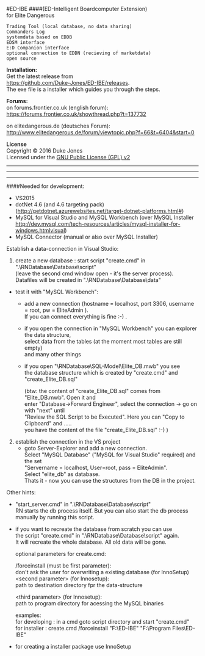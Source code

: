 #ED-IBE
####(ED-Intelligent Boardcomputer Extension)  
for Elite Dangerous 

    Trading Tool (local database, no data sharing)
    Commanders Log
    systemdata based on EDDB
    EDSM interface
    E:D Companion interface
    optional connection to EDDN (recieving of marketdata)
    open source

**Installation:**  
Get the latest release from  
	https://github.com/Duke-Jones/ED-IBE/releases.  
The exe file is a installer which guides you through the steps.  

**Forums:**  
on forums.frontier.co.uk (english forum):  
https://forums.frontier.co.uk/showthread.php?t=137732

on elitedangerous.de (deutsches Forum):  
http://www.elitedangerous.de/forum/viewtopic.php?f=66&t=6404&start=0

**License**  
Copyright © 2016 Duke Jones  
Licensed under the [GNU Public License (GPL) v2](https://github.com/Duke-Jones/ED-IBE/blob/master/license/ED-IBE%20license.txt)


*****************************************************************************************
*****************************************************************************************
*****************************************************************************************

####Needed for development:

- VS2015
- dotNet 4.6 (and 4.6 targeting pack) (http://getdotnet.azurewebsites.net/target-dotnet-platforms.html#)
- MySQL for Visual Studio and MySQL Workbench (over MySQL Installer http://dev.mysql.com/tech-resources/articles/mysql-installer-for-windows.htmlvisual)
- MySQL Connector (manual or also over MySQL Installer)

Establish a data-connection in Visual Studio:  
1) create a new database : start script "create.cmd" in ".\RNDatabase\Database\script\"  
	(leave the second cmd window open - it's the server process).  
   	Datafiles will be created in ".\RNDatabase\Database\data\"  

-  test it with "MySQL Workbench":

   * add a new connection (hostname = localhost, port 3306, username = root, pw = EliteAdmin ).  
     If you can connect everything is fine :-) .  

   * if you open the connection in "MySQL Workbench" you can explorer the data structure,  
     select data from the tables (at the moment most tables are still empty)   
	 and many other things  

   * if you open "\RNDatabase\SQL-Model\Elite_DB.mwb" you see  
     the database structure which is created by "create.cmd" and "create_Elite_DB.sql"    

	 (btw: the content of "create_Elite_DB.sql" comes from "Elite_DB.mwb". Open it and  
	 enter "Database->Forward Engineer", select the connection -> go on with "next" until   
	 "Review the SQL Script to be Executed". Here you can "Copy to Clipboard" and .....   
	 you have the content of the file "create_Elite_DB.sql" :-) )  
	 
2) establish the connection in the VS project  
   * goto Server-Explorer and add a new connection.  
     Select "MySQL Database" ("MySQL for Visual Studio" required) and the set   
	 "Servername = localhost, User=root, pass = EliteAdmin".  
	 Select "elite_db" as database.  
     Thats it - now you can use the structures from the DB in the project.  
        
		
Other hints: 		

*  "start_server.cmd" in ".\RNDatabase\Database\script\"  
   RN starts the db process itself. But you can also start the db process  
   manually by running this script. 

*  if you want to recreate the database from scratch you can use   
   the script "create.cmd" in ".\RNDatabase\Database\script\" again.  
   It will recreate the whole database. All old data will be gone.  

   optional parameters for create.cmd:

   /forceinstall (must be first parameter):  
       don't ask the user for overwriting a existing database (for InnoSetup)  
   &lt;second parameter&gt; (for Innosetup):   
       path to destination directory fpr the data-structure   

   &lt;third parameter&gt; (for Innosetup):   
       path to program directory for acessing the MySQL binaries  
   
   examples:  
     for developing : in a cmd goto script directory and start "create.cmd"  
	 for installer  : create.cmd /forceinstall "F:\ED-IBE" "F:\Program Files\ED-IBE"  
   

*  for creating a installer package use InnoSetup  
